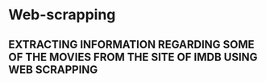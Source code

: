 # Web-scrapping
## EXTRACTING INFORMATION REGARDING SOME OF THE MOVIES FROM THE SITE OF IMDB USING WEB SCRAPPING
